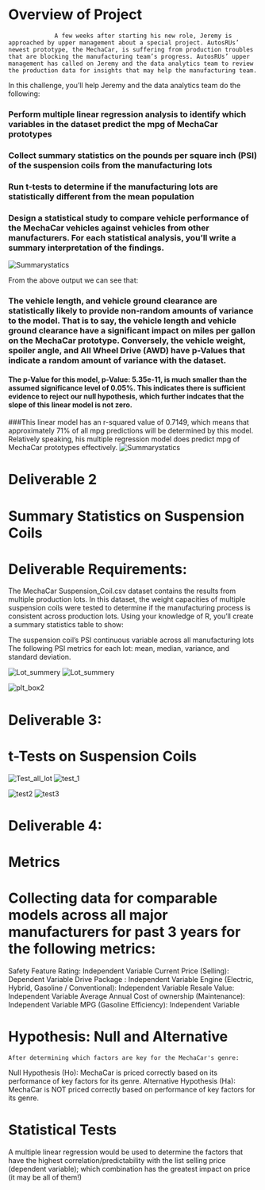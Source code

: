 # Overview of Project
                 A few weeks after starting his new role, Jeremy is approached by upper management about a special project. AutosRUs’ newest prototype, the MechaCar, is suffering from production troubles that are blocking the manufacturing team’s progress. AutosRUs’ upper management has called on Jeremy and the data analytics team to review the production data for insights that may help the manufacturing team.

In this challenge, you’ll help Jeremy and the data analytics team do the following:
### Perform multiple linear regression analysis to identify which variables in the dataset predict the mpg of MechaCar prototypes
### Collect summary statistics on the pounds per square inch (PSI) of the suspension coils from the manufacturing lots
### Run t-tests to determine if the manufacturing lots are statistically different from the mean population
### Design a statistical study to compare vehicle performance of the MechaCar vehicles against vehicles from other manufacturers. For each statistical analysis, you’ll write a summary interpretation of the findings.
  ![Summarystatics](https://user-images.githubusercontent.com/90371048/148339902-4b87bedf-220a-46fd-8e06-02a46587d1ba.PNG)

  From the above output we can see that:
 ### The vehicle length, and vehicle ground clearance are statistically likely to provide non-random amounts of variance to the model. That is to say, the vehicle length and vehicle ground clearance have a significant impact on miles per gallon on the MechaCar prototype. Conversely, the vehicle weight, spoiler angle, and All Wheel Drive (AWD) have p-Values that indicate a random amount of variance with the dataset. 
 
 #### The p-Value for this model, p-Value: 5.35e-11, is much smaller than the assumed significance level of 0.05%. This indicates there is sufficient evidence to reject our null hypothesis, which further indcates that the slope of this linear model is not zero. 
 ###This linear model has an r-squared value of 0.7149, which means that approximately 71% of all mpg predictions will be determined by this model. Relatively speaking, his multiple regression model does predict mpg of MechaCar prototypes effectively.
![Summarystatics](https://user-images.githubusercontent.com/90371048/148506844-e50604cc-d47b-4339-b081-97e8e9d7f6e3.PNG)

 # Deliverable 2
 # Summary Statistics on Suspension Coils
 # Deliverable Requirements:  
 The MechaCar Suspension_Coil.csv dataset contains the results from multiple production lots. In this dataset, the weight capacities of multiple suspension coils were tested to determine if the manufacturing process is consistent across production lots. Using your knowledge of R, you’ll create a summary statistics table to show:

The suspension coil’s PSI continuous variable across all manufacturing lots
The following PSI metrics for each lot: mean, median, variance, and standard deviation.

             
![Lot_summery](https://user-images.githubusercontent.com/90371048/148340939-2ffe5a65-d425-4c1f-977d-15798c89a06c.PNG)
![Lot_summery](https://user-images.githubusercontent.com/90371048/148508685-1662fe44-03e2-4de3-93e9-fa785909bdc9.PNG)

![plt_box2](https://user-images.githubusercontent.com/90371048/148509506-67413964-8e8e-4da7-969d-d4e294b1aab1.PNG)

# Deliverable 3:
#  t-Tests on Suspension Coils
![Test_all_lot](https://user-images.githubusercontent.com/90371048/148510953-391e3e28-bc00-4f6a-bbee-59cb873013b2.PNG)
![test_1](https://user-images.githubusercontent.com/90371048/148509277-6abd8b09-2cf5-469a-ac7a-42c9939ea3b8.PNG)

![test2](https://user-images.githubusercontent.com/90371048/148509170-55c1ea80-40e8-4d50-9a4d-b7b2ce79c283.PNG)
![test3](https://user-images.githubusercontent.com/90371048/148509247-f031ccc7-8339-477f-a9c1-e62fb6f3f86c.PNG)

# Deliverable 4:
# Metrics
   # Collecting data for comparable models across all major manufacturers for past 3 years for the following metrics:

Safety Feature Rating: Independent Variable
Current Price (Selling): Dependent Variable
Drive Package : Independent Variable
Engine (Electric, Hybrid, Gasoline / Conventional): Independent Variable
Resale Value: Independent Variable
Average Annual Cost of ownership (Maintenance): Independent Variable
MPG (Gasoline Efficiency): Independent Variable
# Hypothesis: Null and Alternative
    After determining which factors are key for the MechaCar's genre:

Null Hypothesis (Ho): MechaCar is priced correctly based on its performance of key factors for its genre.
Alternative Hypothesis (Ha): MechaCar is NOT priced correctly based on performance of key factors for its genre.
# Statistical Tests
A multiple linear regression would be used to determine the factors that have the highest correlation/predictability with the list selling price (dependent variable); which combination has the greatest impact on price (it may be all of them!)






